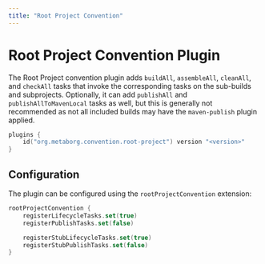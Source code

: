 ```yaml
---
title: "Root Project Convention"
---
```

# Root Project Convention Plugin
The Root Project convention plugin adds `buildAll`, `assembleAll`, `cleanAll`, and `checkAll` tasks that invoke the corresponding tasks on the sub-builds and subprojects. Optionally, it can add `publishAll` and `publishAllToMavenLocal` tasks as well, but this is generally not recommended as not all included builds may have the `maven-publish` plugin applied.

```kotlin title="build.gradle.kts"
plugins {
    id("org.metaborg.convention.root-project") version "<version>"
}
```

## Configuration
The plugin can be configured using the `rootProjectConvention` extension:

```kotlin title="build.gradle.kts"
rootProjectConvention {
    registerLifecycleTasks.set(true)
    registerPublishTasks.set(false)

    registerStubLifecycleTasks.set(true)
    registerStubPublishTasks.set(false)
}
```
